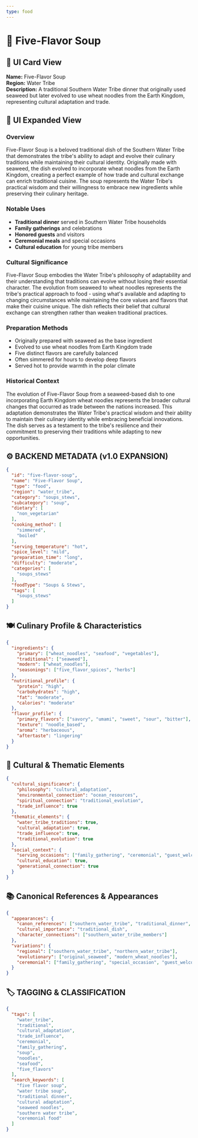 ```yaml
---
type: food
---
```


# 🍜 Five-Flavor Soup

## 🎴 UI Card View

**Name:** Five-Flavor Soup  
**Region:** Water Tribe  
**Description:** A traditional Southern Water Tribe dinner that originally used seaweed but later evolved to use wheat noodles from the Earth Kingdom, representing cultural adaptation and trade.

## 📖 UI Expanded View

### Overview
Five-Flavor Soup is a beloved traditional dish of the Southern Water Tribe that demonstrates the tribe's ability to adapt and evolve their culinary traditions while maintaining their cultural identity. Originally made with seaweed, the dish evolved to incorporate wheat noodles from the Earth Kingdom, creating a perfect example of how trade and cultural exchange can enrich traditional cuisine. The soup represents the Water Tribe's practical wisdom and their willingness to embrace new ingredients while preserving their culinary heritage.

### Notable Uses
- **Traditional dinner** served in Southern Water Tribe households
- **Family gatherings** and celebrations
- **Honored guests** and visitors
- **Ceremonial meals** and special occasions
- **Cultural education** for young tribe members

### Cultural Significance
Five-Flavor Soup embodies the Water Tribe's philosophy of adaptability and their understanding that traditions can evolve without losing their essential character. The evolution from seaweed to wheat noodles represents the tribe's practical approach to food - using what's available and adapting to changing circumstances while maintaining the core values and flavors that make their cuisine unique. The dish reflects their belief that cultural exchange can strengthen rather than weaken traditional practices.

### Preparation Methods
- Originally prepared with seaweed as the base ingredient
- Evolved to use wheat noodles from Earth Kingdom trade
- Five distinct flavors are carefully balanced
- Often simmered for hours to develop deep flavors
- Served hot to provide warmth in the polar climate

### Historical Context
The evolution of Five-Flavor Soup from a seaweed-based dish to one incorporating Earth Kingdom wheat noodles represents the broader cultural changes that occurred as trade between the nations increased. This adaptation demonstrates the Water Tribe's practical wisdom and their ability to maintain their culinary identity while embracing beneficial innovations. The dish serves as a testament to the tribe's resilience and their commitment to preserving their traditions while adapting to new opportunities.

## ⚙️ BACKEND METADATA (v1.0 EXPANSION)

```json
{
  "id": "five-flavor-soup",
  "name": "Five-Flavor Soup",
  "type": "food",
  "region": "water_tribe",
  "category": "soups_stews",
  "subcategory": "soup",
  "dietary": [
    "non_vegetarian"
  ],
  "cooking_method": [
    "simmered",
    "boiled"
  ],
  "serving_temperature": "hot",
  "spice_level": "mild",
  "preparation_time": "long",
  "difficulty": "moderate",
  "categories": [
    "soups_stews"
  ],
  "foodType": "Soups & Stews",
  "tags": [
    "soups_stews"
  ]
}
```

## 🍽️ Culinary Profile & Characteristics

```json
{
  "ingredients": {
    "primary": ["wheat_noodles", "seafood", "vegetables"],
    "traditional": ["seaweed"],
    "modern": ["wheat_noodles"],
    "seasonings": ["five_flavor_spices", "herbs"]
  },
  "nutritional_profile": {
    "protein": "high",
    "carbohydrates": "high",
    "fat": "moderate",
    "calories": "moderate"
  },
  "flavor_profile": {
    "primary_flavors": ["savory", "umami", "sweet", "sour", "bitter"],
    "texture": "noodle_based",
    "aroma": "herbaceous",
    "aftertaste": "lingering"
  }
}
```

## 🌊 Cultural & Thematic Elements

```json
{
  "cultural_significance": {
    "philosophy": "cultural_adaptation",
    "environmental_connection": "ocean_resources",
    "spiritual_connection": "traditional_evolution",
    "trade_influence": true
  },
  "thematic_elements": {
    "water_tribe_traditions": true,
    "cultural_adaptation": true,
    "trade_influence": true,
    "traditional_evolution": true
  },
  "social_context": {
    "serving_occasions": ["family_gathering", "ceremonial", "guest_welcome"],
    "cultural_education": true,
    "generational_connection": true
  }
}
```

## 📚 Canonical References & Appearances

```json
{
  "appearances": {
    "canon_references": ["southern_water_tribe", "traditional_dinner", "cultural_adaptation"],
    "cultural_importance": "traditional_dish",
    "character_connections": ["southern_water_tribe_members"]
  },
  "variations": {
    "regional": ["southern_water_tribe", "northern_water_tribe"],
    "evolutionary": ["original_seaweed", "modern_wheat_noodles"],
    "ceremonial": ["family_gathering", "special_occasion", "guest_welcome"]
  }
}
```

## 🏷️ TAGGING & CLASSIFICATION

```json
{
  "tags": [
    "water_tribe",
    "traditional",
    "cultural_adaptation",
    "trade_influence",
    "ceremonial",
    "family_gathering",
    "soup",
    "noodles",
    "seafood",
    "five_flavors"
  ],
  "search_keywords": [
    "five flavor soup",
    "water tribe soup",
    "traditional dinner",
    "cultural adaptation",
    "seaweed noodles",
    "southern water tribe",
    "ceremonial food"
  ]
}
```

